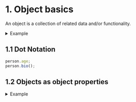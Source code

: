 # 1. Object basics
An object is a collection of related data and/or functionality. 

<details>
  <summary>Example</summary>
  
```js
// Object literal
const person = {
  name: ["Bob", "Smith"],
  age: 32,
  bio() {
    console.log(`${this.name[0]} ${this.name[1]} is ${this.age} years old.`);
  },
  introduceSelf() {
    console.log(`Hi! I'm ${this.name[0]}.`);
  },
};

console.log(person.name); // [ 'Bob', 'Smith' ]
console.log(person.name[0]); // Bob
console.log(person.age); // 32
console.log(person.bio()); // Bob Smith is 32 years old.
console.log(person.introduceSelf()); // Hi! I'm Bob.
```
</details>

## 1.1 Dot Notation
```js
person.age;
person.bio();
```

## 1.2 Objects as object properties
<details>
  <summary>Example</summary>
  
```js
const person1 = {
  name: ["Bob", "Smith"],
};

const person2 = {
  name: {
    first: "Bob",
    last: "Smith",
  },
};

console.log(person1.name[0]);
console.log(person1.name[1]);

console.log(person2.name.first);
console.log(person2.name.last);
```
</details>
